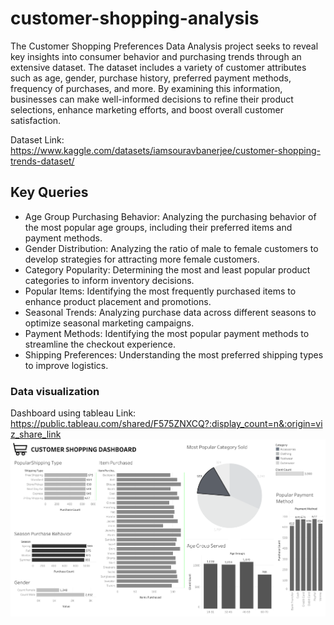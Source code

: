 # customer-shopping-analysis
The Customer Shopping Preferences Data Analysis project seeks to reveal key insights into consumer behavior and purchasing trends through an extensive dataset. The dataset includes a variety of customer attributes such as age, gender, purchase history, preferred payment methods, frequency of purchases, and more. By examining this information, businesses can make well-informed decisions to refine their product selections, enhance marketing efforts, and boost overall customer satisfaction.

Dataset Link: https://www.kaggle.com/datasets/iamsouravbanerjee/customer-shopping-trends-dataset/

## Key Queries
- Age Group Purchasing Behavior: Analyzing the purchasing behavior of the most popular age groups, including their preferred items and payment methods.
- Gender Distribution: Analyzing the ratio of male to female customers to develop strategies for attracting more female customers.
- Category Popularity: Determining the most and least popular product categories to inform inventory decisions.
- Popular Items: Identifying the most frequently purchased items to enhance product placement and promotions.
- Seasonal Trends: Analyzing purchase data across different seasons to optimize seasonal marketing campaigns.
- Payment Methods: Identifying the most popular payment methods to streamline the checkout experience.
- Shipping Preferences: Understanding the most preferred shipping types to improve logistics.

### Data visualization 
Dashboard using tableau
Link: https://public.tableau.com/shared/F575ZNXCQ?:display_count=n&:origin=viz_share_link
![dashboard](https://github.com/izzudin01/customer-shopping-analysis/blob/main/Dashboard%201.png)
